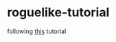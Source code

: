 # roguelike-tutorial
following [this](https://bfnightly.bracketproductions.com/chapter_0.html) tutorial